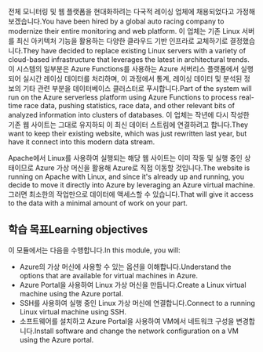 <span data-ttu-id="24a0a-101">전체 모니터링 및 웹 플랫폼을 현대화하려는 다국적 레이싱 업체에 채용되었다고 가정해 보겠습니다.</span><span class="sxs-lookup"><span data-stu-id="24a0a-101">You have been hired by a global auto racing company to modernize their entire monitoring and web platform.</span></span> <span data-ttu-id="24a0a-102">이 업체는 기존 Linux 서버를 최신 아키텍처 기능을 활용하는 다양한 클라우드 기반 인프라로 교체하기로 결정했습니다.</span><span class="sxs-lookup"><span data-stu-id="24a0a-102">They have decided to replace existing Linux servers with a variety of cloud-based infrastructure that leverages the latest in architectural trends.</span></span> <span data-ttu-id="24a0a-103">이 시스템의 일부분은 Azure Functions를 사용하는 Azure 서버리스 플랫폼에서 실행되어 실시간 레이싱 데이터를 처리하며, 이 과정에서 통계, 레이싱 데이터 및 분석된 정보의 기타 관련 부분을 데이터베이스 클러스터로 푸시합니다.</span><span class="sxs-lookup"><span data-stu-id="24a0a-103">Part of the system will run on the Azure serverless platform using Azure Functions to process real-time race data, pushing statistics, race data, and other relevant bits of analyzed information into clusters of databases.</span></span> <span data-ttu-id="24a0a-104">이 업체는 작년에 다시 작성한 기존 웹 사이트는 그대로 유지하되 이 최신 데이터 스트림에 연결하려고 합니다.</span><span class="sxs-lookup"><span data-stu-id="24a0a-104">They want to keep their existing website, which was just rewritten last year, but have it connect into this modern data stream.</span></span>

<span data-ttu-id="24a0a-105">Apache에서 Linux를 사용하여 실행되는 해당 웹 사이트는 이미 작동 및 실행 중인 상태이므로 Azure 가상 머신을 활용해 Azure로 직접 이동할 것입니다.</span><span class="sxs-lookup"><span data-stu-id="24a0a-105">The website is running on Apache with Linux, and since it's already up and running, you decide to move it directly into Azure by leveraging an Azure virtual machine.</span></span> <span data-ttu-id="24a0a-106">그러면 최소한의 작업만으로 데이터에 액세스할 수 있습니다.</span><span class="sxs-lookup"><span data-stu-id="24a0a-106">That will give it access to the data with a minimal amount of work on your part.</span></span>

## <a name="learning-objectives"></a><span data-ttu-id="24a0a-107">학습 목표</span><span class="sxs-lookup"><span data-stu-id="24a0a-107">Learning objectives</span></span>

<span data-ttu-id="24a0a-108">이 모듈에서는 다음을 수행합니다.</span><span class="sxs-lookup"><span data-stu-id="24a0a-108">In this module, you will:</span></span>

- <span data-ttu-id="24a0a-109">Azure의 가상 머신에 사용할 수 있는 옵션을 이해합니다.</span><span class="sxs-lookup"><span data-stu-id="24a0a-109">Understand the options that are available for virtual machines in Azure.</span></span>
- <span data-ttu-id="24a0a-110">Azure Portal을 사용하여 Linux 가상 머신을 만듭니다.</span><span class="sxs-lookup"><span data-stu-id="24a0a-110">Create a Linux virtual machine using the Azure portal.</span></span>
- <span data-ttu-id="24a0a-111">SSH를 사용하여 실행 중인 Linux 가상 머신에 연결합니다.</span><span class="sxs-lookup"><span data-stu-id="24a0a-111">Connect to a running Linux virtual machine using SSH.</span></span>
- <span data-ttu-id="24a0a-112">소프트웨어를 설치하고 Azure Portal을 사용하여 VM에서 네트워크 구성을 변경합니다.</span><span class="sxs-lookup"><span data-stu-id="24a0a-112">Install software and change the network configuration on a VM using the Azure portal.</span></span>